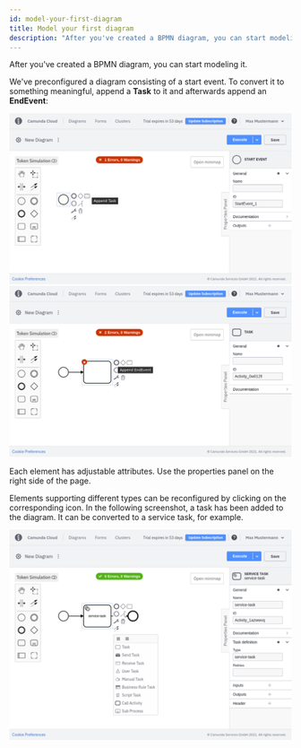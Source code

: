 ```yaml
---
id: model-your-first-diagram
title: Model your first diagram
description: "After you've created a BPMN diagram, you can start modeling it."
---
```


After you've created a BPMN diagram, you can start modeling it.

We've preconfigured a diagram consisting of a start event. To convert it to something meaningful, append a **Task** to it and afterwards append an **EndEvent**:

![add task](img/cloud-modeler-add-task.png)
![add task](img/cloud-modeler-add-endevent.png)

Each element has adjustable attributes. Use the properties panel on the right side of the page.

Elements supporting different types can be reconfigured by clicking on the corresponding icon. In the following screenshot, a task has been added to the diagram. It can be converted to a service task, for example.

![task configuration](img/cloud-modeler-new-diagram-with-configuration.png)
